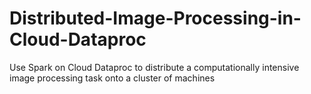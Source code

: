 # Distributed-Image-Processing-in-Cloud-Dataproc
Use Spark on Cloud Dataproc to distribute a computationally intensive image processing task onto a cluster of machines
